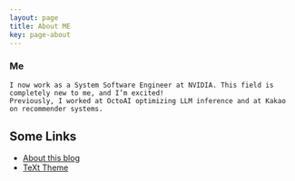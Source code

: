 ```yaml
---
layout: page
title: About ME
key: page-about
---
```


### Me
	I now work as a System Software Engineer at NVIDIA. This field is completely new to me, and I’m excited!
    Previously, I worked at OctoAI optimizing LLM inference and at Kakao on recommender systems.



## Some Links
- [About this blog](/blog/2015/10/14/about-this-blog.html)
- [TeXt Theme](https://github.com/kitian616/jekyll-TeXt-theme)
